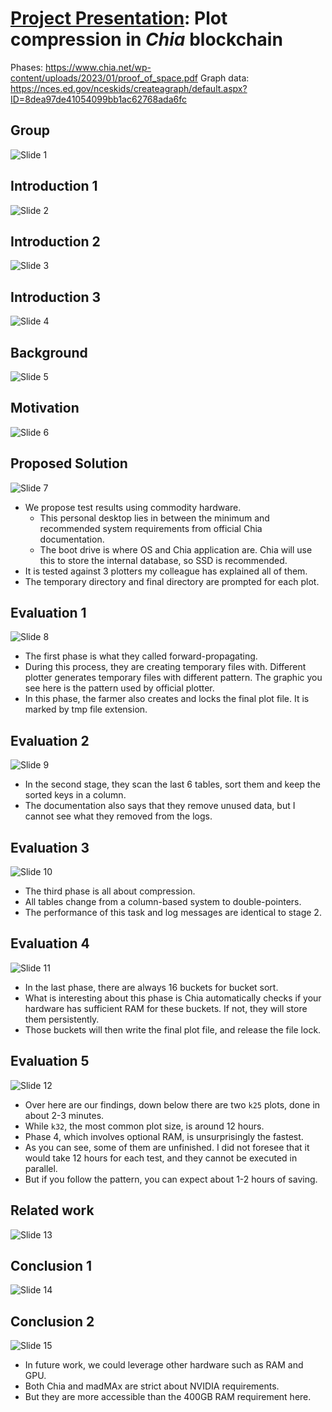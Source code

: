 # [Project Presentation](https://github.com/hendraanggrian/IIT-CS554/blob/assets/assignments/proj_presentation.pdf): Plot compression in *Chia* blockchain

Phases: https://www.chia.net/wp-content/uploads/2023/01/proof_of_space.pdf
Graph data: https://nces.ed.gov/nceskids/createagraph/default.aspx?ID=8dea97de41054099bb1ac62768ada6fc

## Group

![Slide 1](https://github.com/hendraanggrian/IIT-CS554/raw/assets/bladebit-compression/slide1.png)

## Introduction 1

![Slide 2](https://github.com/hendraanggrian/IIT-CS554/raw/assets/bladebit-compression/slide2.png)

## Introduction 2

![Slide 3](https://github.com/hendraanggrian/IIT-CS554/raw/assets/bladebit-compression/slide3.png)

## Introduction 3

![Slide 4](https://github.com/hendraanggrian/IIT-CS554/raw/assets/bladebit-compression/slide4.png)

## Background

![Slide 5](https://github.com/hendraanggrian/IIT-CS554/raw/assets/bladebit-compression/slide5.png)

## Motivation

![Slide 6](https://github.com/hendraanggrian/IIT-CS554/raw/assets/bladebit-compression/slide6.png)

## Proposed Solution

![Slide 7](https://github.com/hendraanggrian/IIT-CS554/raw/assets/bladebit-compression/slide7.png)

- We propose test results using commodity hardware.
  - This personal desktop lies in between the minimum and recommended system
    requirements from official Chia documentation.
  - The boot drive is where OS and Chia application are. Chia will use this to
    store the internal database, so SSD is recommended.
- It is tested against 3 plotters my colleague has explained all of them.
- The temporary directory and final directory are prompted for each plot.

## Evaluation 1

![Slide 8](https://github.com/hendraanggrian/IIT-CS554/raw/assets/bladebit-compression/slide8.png)

- The first phase is what they called forward-propagating.
- During this process, they are creating temporary files with. Different plotter
  generates temporary files with different pattern. The graphic you see here is
  the pattern used by official plotter.
- In this phase, the farmer also creates and locks the final plot file. It is
  marked by tmp file extension.

## Evaluation 2

![Slide 9](https://github.com/hendraanggrian/IIT-CS554/raw/assets/bladebit-compression/slide9.png)

- In the second stage, they scan the last 6 tables, sort them and keep the
  sorted keys in a column.
- The documentation also says that they remove unused data, but I cannot see
  what they removed from the logs.

## Evaluation 3

![Slide 10](https://github.com/hendraanggrian/IIT-CS554/raw/assets/bladebit-compression/slide10.png)

- The third phase is all about compression.
- All tables change from a column-based system to double-pointers.
- The performance of this task and log messages are identical to stage 2.

## Evaluation 4

![Slide 11](https://github.com/hendraanggrian/IIT-CS554/raw/assets/bladebit-compression/slide11.png)

- In the last phase, there are always 16 buckets for bucket sort.
- What is interesting about this phase is Chia automatically checks if your
  hardware has sufficient RAM for these buckets. If not, they will store them
  persistently.
- Those buckets will then write the final plot file, and release the file lock.

## Evaluation 5

![Slide 12](https://github.com/hendraanggrian/IIT-CS554/raw/assets/bladebit-compression/slide12.png)

- Over here are our findings, down below there are two `k25` plots, done in
  about 2-3 minutes.
- While `k32`, the most common plot size, is around 12 hours.
- Phase 4, which involves optional RAM, is unsurprisingly the fastest.
- As you can see, some of them are unfinished. I did not foresee that it
  would take 12 hours for each test, and they cannot be executed in parallel.
- But if you follow the pattern, you can expect about 1-2 hours of saving.

## Related work

![Slide 13](https://github.com/hendraanggrian/IIT-CS554/raw/assets/bladebit-compression/slide13.png)

## Conclusion 1

![Slide 14](https://github.com/hendraanggrian/IIT-CS554/raw/assets/bladebit-compression/slide14.png)

## Conclusion 2

![Slide 15](https://github.com/hendraanggrian/IIT-CS554/raw/assets/bladebit-compression/slide15.png)

- In future work, we could leverage other hardware such as RAM and GPU.
- Both Chia and madMAx are strict about NVIDIA requirements.
- But they are more accessible than the 400GB RAM requirement here.
